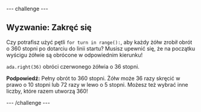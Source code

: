 \--- challenge \---

## Wyzwanie: Zakręć się

Czy potrafisz użyć pętli `for turn in range():`, aby każdy żółw zrobił obrót o 360 stopni po dotarciu do linii startu? Musisz upewnić się, że na początku wyścigu żółwie są obrócone w odpowiednim kierunku!

`ada.right(36)` obróci czerwonego żółwia o 36 stopni.

**Podpowiedź:** Pełny obrót to 360 stopni. Żółw może 36 razy skręcić w prawo o 10 stopni lub 72 razy w lewo o 5 stopni. Możesz też wybrać inne liczby, które razem utworzą 360!

\--- /challenge \---